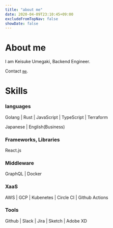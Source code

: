 ```yaml
---
title: "about me"
date: 2020-04-09T23:10:45+09:00
excludeFromTopNav: false
showDate: false
---
```


# About me

I am Keisuke Umegaki, Backend Engineer.

Contact [`me`](/en/page/contact-me/).

# Skills

### languages

Golang | Rust | JavaScript | TypeScript | Terraform 

Japanese | English(Business)

### Frameworks, Libraries

React.js

### Middleware

GraphQL | Docker

### XaaS

AWS | GCP | Kubenetes | Circle CI | Github Actions

### Tools

Github | Slack | Jira | Sketch | Adobe XD
